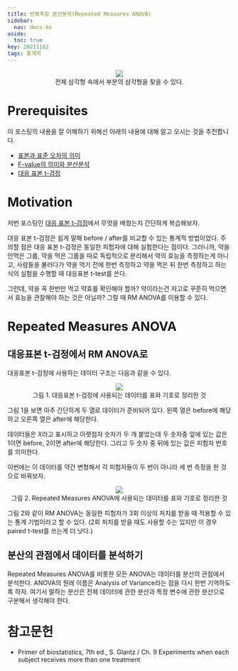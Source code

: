 ```yaml
---
title: 반복측정 분산분석(Repeated Measures ANOVA)
sidebar:
  nav: docs-ko
aside:
  toc: true
key: 20211102
tags: 통계학
---
```


<p align = "center">
  <img src = "https://raw.githubusercontent.com/angeloyeo/angeloyeo.github.io/master/pics/2021-11-02-RM_ANOVA/pic0.png">
  <br>
  전체 삼각형 속에서 부분의 삼각형을 찾을 수 있다.
</p>

# Prerequisites

이 포스팅의 내용을 잘 이해하기 위해선 아래의 내용에 대해 알고 오시는 것을 추천합니다.

* [표본과 표준 오차의 의미](https://angeloyeo.github.io/2020/02/12/standard_error.html)
* [F-value의 의미와 분산분석](https://angeloyeo.github.io/2020/02/29/ANOVA.html)
* [대응 표본 t-검정](https://angeloyeo.github.io/2021/10/29/paired_t_test.html)

# Motivation

저번 포스팅인 [대응 표본 t-검정](https://angeloyeo.github.io/2021/10/29/paired_t_test.html)에서 무엇을 배웠는지 간단하게 복습해보자.

대응 표본 t-검정은 쉽게 말해 before / after를 비교할 수 있는 통계적 방법이었다. 주의할 점은 대응 표본 t-검정은 동일한 피험자에 대해 실험한다는 점이다. 그러니까, 약을 안먹은 그룹, 약을 먹은 그룹을 따로 독립적으로 분리해서 약의 효능을 측정하는게 아니고, 사람들을 불러다가 약을 먹기 전에 한번 측정하고 약을 먹은 뒤 한번 측정하고 하는 식의 실험을 수행할 때 대응표본 t-test를 쓴다.

그런데, 약을 꼭 한번만 먹고 약효를 확인해야 할까? 약이라는건 자고로 꾸준히 먹으면서 효능을 관찰해야 하는 것은 아닐까? 그럴 때 RM ANOVA를 이용할 수 있다.

# Repeated Measures ANOVA

## 대응표본 t-검정에서 RM ANOVA로

대응표본 t-검정에 사용하는 데이터 구조는 다음과 같을 수 있다.

<p align = "center">
  <img src = "https://raw.githubusercontent.com/angeloyeo/angeloyeo.github.io/master/pics/2021-11-02-RM_ANOVA/pic1.png">
  <br>
  그림 1. 대응표본 t-검정에 사용되는 데이터를 표와 기호로 정리한 것
</p>

그림 1을 보면 아주 간단하게 두 열로 데이터가 준비되어 있다. 왼쪽 열은 before에 해당하고 오른쪽 열은 after에 해당한다. 

데이터들은 $X$라고 표시하고 아랫첨자 숫자가 두 개 붙었는데 두 숫자중 앞에 있는 값은 $1$이면 before, $2$이면 after에 해당한다. 그리고 두 숫자 중 뒤에 있는 값은 피험자 번호를 의미한다.

이번에는 이 데이터를 약간 변형해서 각 피험자들이 두 번이 아니라 세 번 측정을 한 것으로 바꿔보자.

<p align = "center">
  <img src = "https://raw.githubusercontent.com/angeloyeo/angeloyeo.github.io/master/pics/2021-11-02-RM_ANOVA/pic2.png">
  <br>
  그림 2. Repeated Measures ANOVA에 사용되는 데이터를 표와 기호로 정리한 것
</p>

그림 2와 같이 RM ANOVA는 동일한 피험자가 3회 이상의 처치를 받을 때 적용할 수 있는 통계 기법이라고 할 수 있다. (2회 처치를 받을 때도 사용할 수는 있지만 이 경우 paired t-test를 쓰는게 더 낫다.)

## 분산의 관점에서 데이터를 분석하기

Repeated Measures ANOVA를 비롯한 모든 ANOVA는 데이터를 분산의 관점에서 분석한다. ANOVA의 원래 이름은 Analysis of Variance라는 점을 다시 한번 기억하도록 하자. 여기서 말하는 분산은 전체 데이터에 관한 분산과 특정 변수에 관한 분산으로 구분해서 생각해야 한다.




# 참고문헌

* Primer of biostatistics, 7th ed., S. Glantz / Ch. 9 Experiments when each subject receives more than one treatment

